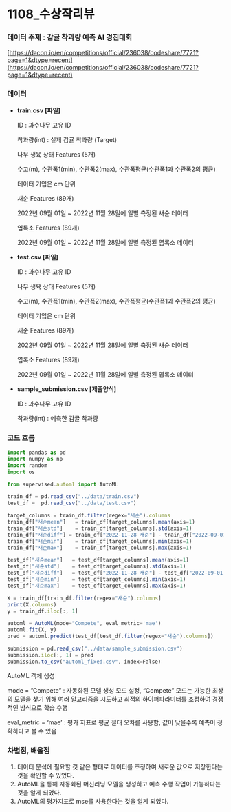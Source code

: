 # 1108_수상작리뷰

### 데이터 주제 : **감귤 착과량 예측 AI 경진대회**

[https://dacon.io/en/competitions/official/236038/codeshare/7721?page=1&dtype=recent](https://dacon.io/en/competitions/official/236038/codeshare/7721?page=1&dtype=recent)

### 데이터

- **train.csv [파일]**
    
    ID : 과수나무 고유 ID
    
    착과량(int) : 실제 감귤 착과량 (Target)
    
    나무 생육 상태 Features (5개)
    
    수고(m), 수관폭1(min), 수관폭2(max), 수관폭평균(수관폭1과 수관폭2의 평균)
    
    데이터 기입은 cm 단위
    
    새순 Features (89개)
    
    2022년 09월 01일 ~ 2022년 11월 28일에 일별 측정된 새순 데이터
    
    엽록소 Features (89개)
    
    2022년 09월 01일 ~ 2022년 11월 28일에 일별 측정된 엽록소 데이터
    
- **test.csv [파일]**
    
    ID : 과수나무 고유 ID
    
    나무 생육 상태 Features (5개)
    
    수고(m), 수관폭1(min), 수관폭2(max), 수관폭평균(수관폭1과 수관폭2의 평균)
    
    데이터 기입은 cm 단위
    
    새순 Features (89개)
    
    2022년 09월 01일 ~ 2022년 11월 28일에 일별 측정된 새순 데이터
    
    엽록소 Features (89개)
    
    2022년 09월 01일 ~ 2022년 11월 28일에 일별 측정된 엽록소 데이터
    
- **sample_submission.csv [제출양식]**
    
    ID : 과수나무 고유 ID
    
    착과량(int) : 예측한 감귤 착과량
    

### 코드 흐름

```jsx
import pandas as pd
import numpy as np
import random
import os

from supervised.automl import AutoML

train_df = pd.read_csv("../data/train.csv")
test_df =  pd.read_csv("../data/test.csv")

target_columns = train_df.filter(regex="새순").columns
train_df["새순mean"]   = train_df[target_columns].mean(axis=1)
train_df["새순std"]    = train_df[target_columns].std(axis=1)
train_df["새순diff"] = train_df["2022-11-28 새순"] - train_df["2022-09-01 새순"]
train_df["새순min"]    = train_df[target_columns].min(axis=1)
train_df["새순max"]    = train_df[target_columns].max(axis=1)

test_df["새순mean"]   = test_df[target_columns].mean(axis=1)
test_df["새순std"]    = test_df[target_columns].std(axis=1)
test_df["새순diff"]   = test_df["2022-11-28 새순"] - test_df["2022-09-01 새순"]
test_df["새순min"]    = test_df[target_columns].min(axis=1)
test_df["새순max"]    = test_df[target_columns].max(axis=1)

X = train_df[train_df.filter(regex="새순").columns]
print(X.columns)
y = train_df.iloc[:, 1]

automl = AutoML(mode="Compete", eval_metric='mae')
automl.fit(X, y)
pred = automl.predict(test_df[test_df.filter(regex="새순").columns])

submission = pd.read_csv("../data/sample_submission.csv")
submission.iloc[:, 1] = pred
submission.to_csv("automl_fixed.csv", index=False)
```

AutoML 객체 생성

mode = ”Compete” : 자동화된 모델 생성 모드 설정, “Compete” 모드는 가능한 최상의 모델을 찾기 위해 여러 알고리즘을 시도하고 최적의 하이퍼파라미터를 조정하여 경쟁적인 방식으로 학습 수행

eval_metric = ‘mae’ : 평가 지표로 평균 절대 오차를 사용함, 값이 낮을수록 예측이 정확하다고 볼 수 있음

### 차별점, 배울점

1. 데이터 분석에 필요할 것 같은 형태로 데이터를 조정하여 새로운 값으로 저장한다는 것을 확인할 수 있었다.
2. AutoML을 통해 자동화된 머신러닝 모델을 생성하고 예측 수행 작업이 가능하다는 것을 알게 되었다.
3. AutoML의 평가지표로 mse를 사용한다는 것을 알게 되었다.
